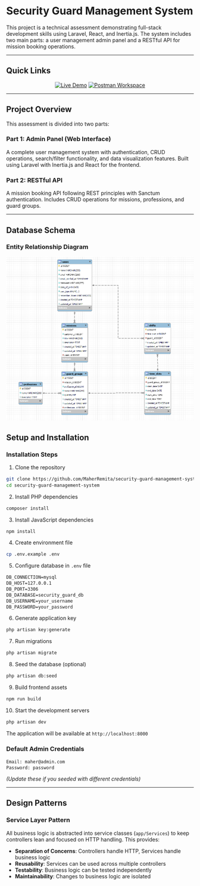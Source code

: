 # Security Guard Management System

This project is a technical assessment demonstrating full-stack development skills using Laravel, React, and Inertia.js. The system includes two main parts: a user management admin panel and a RESTful API for mission booking operations.

---

## Quick Links

<div align="center">

[![Live Demo](https://img.shields.io/badge/🌐_Live_Demo-4CAF50?style=for-the-badge&logo=vercel&logoColor=white)](http://34.40.93.77:82)
[![Postman Workspace](https://img.shields.io/badge/📮_Postman_Workspace-FF6C37?style=for-the-badge&logo=postman&logoColor=white)](https://www.postman.com/planetary-spaceship-939256/guard-management-system/overview)

</div>

---

## Project Overview

This assessment is divided into two parts:

### Part 1: Admin Panel (Web Interface)
A complete user management system with authentication, CRUD operations, search/filter functionality, and data visualization features. Built using Laravel with Inertia.js and React for the frontend.

### Part 2: RESTful API
A mission booking API following REST principles with Sanctum authentication. Includes CRUD operations for missions, professions, and guard groups.

---

## Database Schema

### Entity Relationship Diagram

![ER Diagram](./diagram.png)

## Setup and Installation


### Installation Steps

1. Clone the repository
```bash
git clone https://github.com/MaherRemita/security-guard-management-system.git
cd security-guard-management-system
```

2. Install PHP dependencies
```bash
composer install
```

3. Install JavaScript dependencies
```bash
npm install
```

4. Create environment file
```bash
cp .env.example .env
```

5. Configure database in `.env` file
```env
DB_CONNECTION=mysql
DB_HOST=127.0.0.1
DB_PORT=3306
DB_DATABASE=security_guard_db
DB_USERNAME=your_username
DB_PASSWORD=your_password
```

6. Generate application key
```bash
php artisan key:generate
```

7. Run migrations
```bash
php artisan migrate
```

8. Seed the database (optional)
```bash
php artisan db:seed
```

9. Build frontend assets
```bash
npm run build
```
10. Start the development servers
```bash
php artisan dev
```

The application will be available at `http://localhost:8000`

### Default Admin Credentials

```
Email: maher@admin.com
Password: password
```
*(Update these if you seeded with different credentials)*

---

## Design Patterns

### Service Layer Pattern

All business logic is abstracted into service classes (`app/Services`) to keep controllers lean and focused on HTTP handling. This provides:

- **Separation of Concerns**: Controllers handle HTTP, Services handle business logic
- **Reusability**: Services can be used across multiple controllers
- **Testability**: Business logic can be tested independently
- **Maintainability**: Changes to business logic are isolated
